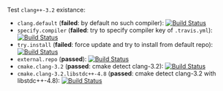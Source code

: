 Test `clang++-3.2` existance:
* `clang.default` (**failed**: by default no such compiler):
[![Build Status](https://travis-ci.org/travis-ci-tester/travis-test-clang-3.2.png?branch=clang.default)](https://travis-ci.org/travis-ci-tester/travis-test-clang-3.2)
* `specify.compiler` (**failed**: try to specify compiler key of `.travis.yml`):
[![Build Status](https://travis-ci.org/travis-ci-tester/travis-test-clang-3.2.png?branch=specify.compiler)](https://travis-ci.org/travis-ci-tester/travis-test-clang-3.2)
* `try.install` (**failed**: force update and try to install from default repo):
[![Build Status](https://travis-ci.org/travis-ci-tester/travis-test-clang-3.2.png?branch=try.install)](https://travis-ci.org/travis-ci-tester/travis-test-clang-3.2)
* `external.repo` (**passed**):
[![Build Status](https://travis-ci.org/travis-ci-tester/travis-test-clang-3.2.png?branch=external.repo)](https://travis-ci.org/travis-ci-tester/travis-test-clang-3.2)
* `cmake.clang-3.2` (**passed**: cmake detect clang-3.2):
[![Build Status](https://travis-ci.org/travis-ci-tester/travis-test-clang-3.2.png?branch=cmake.clang-3.2)](https://travis-ci.org/travis-ci-tester/travis-test-clang-3.2)
* `cmake.clang-3.2.libstdc++-4.8` (**passed**: cmake detect clang-3.2 with libstdc++-4.8):
[![Build Status](https://travis-ci.org/travis-ci-tester/travis-test-clang-3.2.png?branch=cmake.clang-3.2.libstdc%2B%2B-4.8)](https://travis-ci.org/travis-ci-tester/travis-test-clang-3.2)
